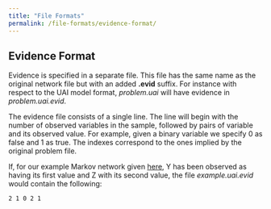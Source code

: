 ```yaml
---
title: "File Formats"
permalink: /file-formats/evidence-format/
---
```


## Evidence Format
Evidence is specified in a separate file. This file has the same name as the original network file but with an added **.evid** suffix. For instance with respect to the UAI model format, _problem.uai_ will have evidence in _problem.uai.evid_.

The evidence file consists of a single line. The line will begin with the number of observed variables in the sample, followed by pairs of variable and its observed value. For example, given a binary variable we specify 0 as false and 1 as true. The indexes correspond to the ones implied by the original problem file.

If, for our example Markov network given [here](./model-format.md), Y has been observed as having its first value and Z with its second value, the file _example.uai.evid_ would contain the following:

```
2 1 0 2 1
```
